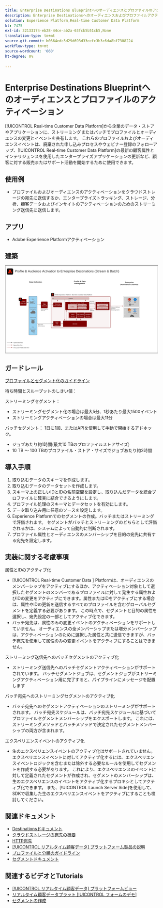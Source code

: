 ```yaml
---
title: Enterprise Destinations Blueprintへのオーディエンスとプロファイルのアクティベーション
description: Enterprise Destinationsへのオーディエンスおよびプロファイルアクティベーション
solution: Experience Platform,Real-time Customer Data Platform
kt: 7475
exl-id: 32133174-eb28-44ce-ab2a-63fcb5b51cb5,None
translation-type: tm+mt
source-git-commit: b0664edc3d29d693d33eefc3b3c6da8bf7308224
workflow-type: tm+mt
source-wordcount: '660'
ht-degree: 0%

---
```


# Enterprise Destinations Blueprintへのオーディエンスとプロファイルのアクティベーション

[!UICONTROL Real-time Customer Data Platform]から企業のデータ・ストアやアプリケーションに、ストリーミングまたはバッチでプロファイルとオーディエンスの変更とイベントを共有します。 これらのプロファイルおよびオーディエンスイベントは、廃棄された申し込みプロセスやウェビナー登録のフォローアップ、[!UICONTROL Real-time Customer Data Platform]の最新の顧客属性とインテリジェンスを使用したエンタープライズアプリケーションの更新など、顧客に対する販売またはサポート活動を開始するために使用できます。

## 使用例

* プロファイルおよびオーディエンスのアクティベーションをクラウドストレージの宛先に送信するか、エンタープライズトラッキング、ストレージ、分析、顧客データおよびインサイトのアクティベーションのためのストリーミング送信先に送信します。

## アプリ

* Adobe Experience Platformアクティベーション

## 建築

<img src="assets/enterprise_destination.svg" alt="エンタープライズアクティベーションシナリオのリファレンスアーキテクチャ" style="border:1px solid #4a4a4a" />

## ガードレール

[プロファイルとセグメント化のガイドライン](https://experienceleague.adobe.com/docs/experience-platform/profile/guardrails.html?lang=en)

待ち時間とスループットのしきい値：

ストリーミングセグメント：

* ストリーミングセグメント化の場合は最大5分、1秒あたり最大1500イベント
* ストリーミングアクティベーションの場合は最大11分

バッチセグメント：
1日に1回、またはAPIを使用して手動で開始するアドホック。

* ジョブあたり約1時間(最大10 TBのプロファイルストアサイズ)
* 10 TB ～ 100 TBのプロファイル・ストア・サイズでジョブあたり約2時間

## 導入手順

1. 取り込むデータのスキーマを作成します。
1. 取り込むデータのデータセットを作成します。
1. スキーマ上の正しいIDとIDの名前空間を設定し、取り込んだデータを統合プロファイルに確実に結合できるようにします。
1. プロファイル処理のスキーマとデータセットを有効にします。
1. データ取り込み用に任意のソースを設定します。
1. Experience Platformでのセグメントの作成。バッチまたはストリーミングで評価されます。 セグメントがバッチとストリーミングのどちらとして評価されるかは、システムによって自動的に判断されます。
1. プロファイル属性とオーディエンスのメンバーシップを目的の宛先に共有する宛先を設定します。

## 実装に関する考慮事項

属性とIDのアクティブ化

* [!UICONTROL Real-time Customer Data ] Platformは、オーディエンスのメンバーシップをアクティブにするほか、アクティベーション対象として選択したセグメントのメンバーであるプロファイルに対して発生する属性およびIDの変更をアクティブにできます。属性またはIDをアクティブにする場合は、属性やIDの更新を送信するすべてのプロファイルを含むグローバルセグメントを定義する必要があります。 この時点で、セグメントと目的の属性を選択し、宛先設定の一部としてアクティブ化できます。
* バッチ宛先は、属性のみの変更イベントのアクティベーションをサポートしていません。 オーディエンスの全メンバーシップまたは増分メンバーシップは、アクティベーションのために選択した属性と共に送信できますが、バッチ宛先を使用して属性のみの変更イベントをアクティブにすることはできません。

ストリーミング送信先へのバッチセグメントのアクティブ化

* ストリーミング送信先へのバッチセグメントアクティベーションがサポートされています。 バッチセグメントジョブは、セグメントジョブがストリーミングアクティベーション用に完了すると、パイプラインにメッセージを配置します

バッチ宛先へのストリーミングセグメントのアクティブ化

* バッチ宛先へのセグメントアクティベーションのストリーミングがサポートされます。 バッチ宛先スケジュールは、バッチ宛先スケジュールに基づいてプロファイルセグメントメンバーシップをエクスポートします。 これには、ストリーミングメソッドとバッチメソッドで決定されたセグメントメンバーシップの両方が含まれます。

エクスペリエンスイベントのアクティブ化

* 生のエクスペリエンスイベントのアクティブ化はサポートされていません。 エクスペリエンスイベントに対してアクティブ化するには、エクスペリエンスイベントロジックを含むまたは除外する必要なルールを使用してセグメントを作成する必要があります。 これにより、エクスペリエンスのイベントに対して定義されたセグメントが作成され、セグメントのメンバーシップは、生のエクスペリエンスのイベントをアクティブ化するプロキシとしてアクティブ化できます。 また、[!UICONTROL Launch Server Side]を使用して、SDKで収集した生のエクスペリエンスイベントをアクティブにすることも検討してください。

## 関連ドキュメント

* [Destinationsドキュメント](https://experienceleague.adobe.com/docs/experience-platform/destinations/catalog/overview.html)
* [クラウドストレージの宛先の概要](https://experienceleague.adobe.com/docs/experience-platform/destinations/catalog/cloud-storage/overview.html?lang=en#catalog)
* [HTTP宛先](https://experienceleague.adobe.com/docs/experience-platform/destinations/catalog/http-destination.html?lang=en#overview)
* [[!UICONTROL リアルタイム顧客データ] プラットフォーム製品の説明](https://helpx.adobe.com/legal/product-descriptions/real-time-customer-data-platform.html)
* [プロファイルと分類のガイドライン](https://experienceleague.adobe.com/docs/experience-platform/profile/guardrails.html?lang=en)
* [セグメントドキュメント](https://experienceleague.adobe.com/docs/experience-platform/segmentation/api/streaming-segmentation.html)

## 関連するビデオとTutorials

* [[!UICONTROL リアルタイム顧客データ] プラットフォームビュー](https://experienceleague.adobe.com/docs/platform-learn/tutorials/application-services/rtcdp/understanding-the-real-time-customer-data-platform.html)
* [リアルタイム顧客データプラット [!UICONTROL フォームのデモ]](https://experienceleague.adobe.com/docs/platform-learn/tutorials/application-services/rtcdp/demo.html)
* [セグメントの作成](https://experienceleague.adobe.com/docs/platform-learn/tutorials/segments/create-segments.html)
